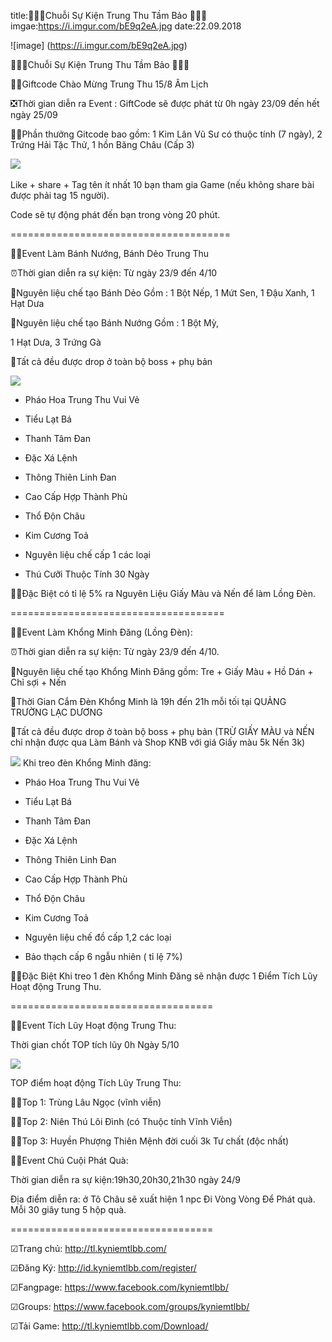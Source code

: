 title:🏮🏮🏮Chuỗi Sự Kiện Trung Thu Tầm Bảo 🏮🏮🏮
imgae:https://i.imgur.com/bE9q2eA.jpg
date:22.09.2018

![image] (https://i.imgur.com/bE9q2eA.jpg)

🏮🏮🏮Chuỗi Sự Kiện Trung Thu Tầm Bảo 🏮🏮🏮

🎉🎉Giftcode Chào Mừng Trung Thu 15/8 Âm Lịch

❎Thời gian diễn ra Event : GiftCode sẽ được phát từ 0h ngày 23/09 đến hết ngày 25/09

🎁🎁Phần thưởng Gitcode bao gồm: 1 Kim Lân Vũ Sư có thuộc tính (7 ngày), 2 Trứng Hải Tặc Thử, 1 hồn Băng Châu (Cấp 3)

️![](https://i.imgur.com/GBVpGKi.png) 

Like + share + Tag tên ít nhất 10 bạn tham gia Game (nếu không share bài được phải tag 15 người). 

Code sẽ tự động phát đến bạn trong vòng 20 phút.

======================================

🎉🎉Event Làm Bánh Nướng, Bánh Dẻo Trung Thu 

⏰Thời gian diễn ra sự kiện: Từ ngày 23/9 đến 4/10

💠Nguyên liệu chế tạo Bánh Dẻo Gồm : 1 Bột Nếp, 1 Mứt Sen, 1 Đậu Xanh, 1 Hạt Dưa

💠Nguyên liệu chế tạo Bánh Nướng Gồm : 1 Bột Mỳ, 

1 Hạt Dưa, 3 Trứng Gà

💠Tất cả đều được drop ở toàn bộ boss + phụ bản

![](https://i.imgur.com/U0DEf1f.png)

- Pháo Hoa Trung Thu Vui Vẻ

- Tiểu Lạt Bá

- Thanh Tâm Đan

- Đặc Xá Lệnh

- Thông Thiên Linh Đan

- Cao Cấp Hợp Thành Phù

- Thổ Độn Châu

- Kim Cương Toả

- Nguyên liệu chế cấp 1 các loại

- Thú Cưỡi Thuộc Tính 30 Ngày

💎💎Đặc Biệt có tỉ lệ 5% ra Nguyên Liệu Giấy Màu và Nến để làm Lồng Đèn.

=====================================

🎉🎉Event Làm Khổng Minh Đăng (Lồng Đèn):

⏰Thời gian diễn ra sự kiện: Từ ngày 23/9 đến 4/10.

💠Nguyên liệu chế tạo Khổng Minh Đăng gồm: Tre + Giấy Màu + Hồ Dán + Chỉ sợi + Nến

💠Thời Gian Cắm Đèn Khổng Minh là 19h đến 21h mỗi tối tại QUẢNG TRƯỜNG LẠC DƯƠNG

💠Tất cả đều được drop ở toàn bộ boss + phụ bản (TRỪ GIẤY MÀU và NẾN chỉ nhận được qua Làm Bánh và Shop KNB với giá Giấy màu 5k Nến 3k)

![](https://i.imgur.com/U0DEf1f.png)
Khi treo đèn Khổng Minh đăng:

- Pháo Hoa Trung Thu Vui Vẻ

- Tiểu Lạt Bá

- Thanh Tâm Đan

- Đặc Xá Lệnh

- Thông Thiên Linh Đan

- Cao Cấp Hợp Thành Phù

- Thổ Độn Châu

- Kim Cương Toả

- Nguyên liệu chế đồ cấp 1,2 các loại

- Bảo thạch cấp 6 ngẫu nhiên ( tỉ lệ 7%)

💎💎Đặc Biệt Khi treo 1 đèn Khổng Minh Đăng sẽ nhận được 1 Điểm Tích Lũy Hoạt động Trung Thu.

===================================

🎉🎉Event Tích Lũy Hoạt động Trung Thu:

Thời gian chốt TOP tích lũy 0h Ngày 5/10

![](https://i.imgur.com/U0DEf1f.png)

TOP điểm hoạt động Tích Lũy Trung Thu:

💎💎Top 1: Trùng Lâu Ngọc (vĩnh viễn) 

💎💎Top 2: Niên Thú Lôi Đình (có Thuộc tính Vĩnh Viễn)

💎💎Top 3: Huyền Phượng Thiên Mệnh đời cuối 3k Tư chất (độc nhất)

🎉🎉Event Chú Cuội Phát Quà:

Thời gian diễn ra sự kiện:19h30,20h30,21h30 ngày 24/9

Địa điểm diễn ra: ở Tô Châu sẽ xuất hiện 1 npc Đi Vòng Vòng Để Phát quà. Mỗi 30 giây tung 5 hộp quà.

===================================

☑Trang chủ: http://tl.kyniemtlbb.com/

☑Đăng Ký: http://id.kyniemtlbb.com/register/

☑Fangpage: https://www.facebook.com/kyniemtlbb/

☑Groups: https://www.facebook.com/groups/kyniemtlbb/

☑Tải Game: http://tl.kyniemtlbb.com/Download/
